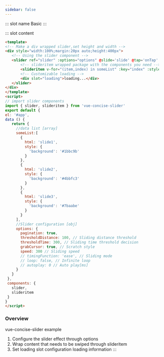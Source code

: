 ```yaml
---
sidebar: false
---
```

<common-demoItem></common-demoItem>
::: slot name
Basic
:::

::: slot content
<common-demoCode>
  <effect-sliderBasic></effect-sliderBasic>
  <div slot="codeText">

   ```html
<template>
<!-- Make a div wrapped slider,set height and width -->
 <div style="width:100%;margin:20px auto;height:400px">
      <!-- Using the slider component -->
      <slider ref="slider" :options="options" @slide='slide' @tap='onTap' @init='onInit'>
          <!-- slideritem wrapped package with the components you need -->
          <slideritem v-for="(item,index) in someList" :key="index" :style="item.style">{{item.html}}</slideritem>
          <!-- Customizable loading -->
          <div slot="loading">loading...</div>
      </slider>
 </div>
</template>
<script>
// import slider components
import { slider, slideritem } from 'vue-concise-slider'
export default {
   el: '#app',
   data () {
      return {
        //data list [array]
        someList:[
          {
            html: 'slide1',
            style: {
              'background': '#1bbc9b'
            }
          },
          {
            html: 'slide2',
            style: {
              'background': '#4bbfc3'
            }
          },
          {
            html: 'slide3',
            style: {
              'background': '#7baabe'
            }
          }
        ],
        //Slider configuration [obj]
        options: {
          pagination: true,
          thresholdDistance: 100, // Sliding distance threshold
          thresholdTime: 300, // Sliding time threshold decision
          grabCursor: true, // Scratch style
          speed: 300 // Sliding speed
          // timingFunction: 'ease', // Sliding mode
          // loop: false, // Infinite loop
          // autoplay: 0 // Auto play[ms]
        }
      }
    },
    components: {
      slider,
      slideritem
    }
}
</script>
```

  </div>
</common-demoCode>

 ### Overview
  vue-concise-slider example
  1. Configure the slider effect through options
  2. Wrap content that needs to be swiped through slideritem
  3. Set loading slot configuration loading information
:::
